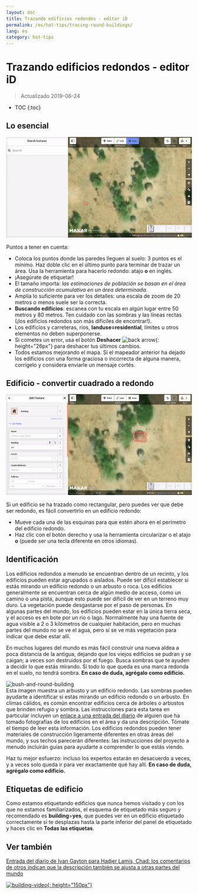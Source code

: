 ```yaml
---
layout: doc
title: Trazando edificios redondos - editor iD
permalink: /es/hot-tips/tracing-round-buildings/
lang: es
category: hot-tips
---
```


Trazando edificios redondos - editor iD
============

> Actualizado 2019-06-24

- TOC
{:toc}

Lo esencial
----------

![Round Buildings][]


Puntos a tener en cuenta:  

- Coloca los puntos donde las paredes lleguen al suelo: 3 puntos es el mínimo. Haz doble clic en el último punto para terminar de trazar un área. Usa la herramienta para hacerlo redondo: atajo **o** en inglés.  
- ¡Asegúrate de etiquetar!  
- El tamaño importa: *las estimaciones de población se basan en el área de construcción acumulativa en un área determinada*.  
- Amplía lo suficiente para ver los detalles: una escala de zoom de 20 metros o menos suele ser la correcta.  
- **Buscando edificios**: escanea con tu escala en algún lugar entre 50 metros y 80 metros. Ten cuidado con las sombras y las líneas rectas (¡los edificios redondos son más difíciles de encontrar!).  
- Los edificios y carreteras, ríos, **landuse=residential**, límites u otros elementos no deben superponerse.  
- Si cometes un error, usa el botón **Deshacer**  ![back arrow]{: height="26px"} para deshacer tus últimos cambios.  
- Todos estamos mejorando el mapa. Si el mapeador anterior ha dejado los edificios con una forma graciosa o incorrecta de alguna manera, corrígelo y considera enviarle un mensaje cortés.  

Edificio - convertir cuadrado a redondo
-------------------------------------

![Square to round][]  

Si un edificio se ha trazado como rectangular, pero puedes ver que debe ser redondo, es fácil convertirlo en un edificio redondo:

- Mueve cada una de las esquinas para que estén ahora en el perímetro del edificio redondo.
- Haz clic con el botón derecho y usa la herramienta circularizar o el atajo **o** (puede ser una tecla diferente en otros idiomas).  

Identificación
---------------

Los edificios redondos a menudo se encuentran dentro de un recinto, y los edificios pueden estar agrupados o aislados. Puede ser difícil establecer si estás mirando un edificio redondo o un arbusto o roca. Los edificios generalmente se encuentran cerca de algún medio de acceso, como un camino o una pista, aunque esto puede ser difícil de ver en un terreno muy duro. La vegetación puede desgastarse por el paso de personas. En algunas partes del mundo, los edificios pueden estar en la única tierra seca, y el acceso es en bote por un río o lago. Normalmente hay una fuente de agua visible a 2 o 3 kilómetros de cualquier habitación, pero en muchas partes del mundo no se ve el agua, pero sí se ve más vegetación para indicar que debe estar allí.  

En muchos lugares del mundo es más fácil construir una nueva aldea a poca distancia de la antigua, dejando que los viejos edificios se pudran y se caigan; a veces son destruidos por el fuego. Busca sombras que te ayuden a decidir lo que estás mirando. Si todo lo que queda es una marca redonda en el suelo, no tendrá sombra. **En caso de duda, agrégalo como edificio.**  

![bush-and-round-building][]  
Esta imagen muestra un arbusto y un edificio redondo. Las sombras pueden ayudarte a identificar si estás mirando un edificio redondo o un arbusto. En climas cálidos, es común encontrar edificios cerca de árboles o arbustos que brinden refugio y sombra. Las instrucciones para esta tarea en particular incluyen un [enlace a una entrada del diario](https://www.openstreetmap.org/user/IvanGayton/diary/38612) de alguien que ha tomado fotografías de los edificios en el área y da una descripción. Tómate el tiempo de leer esta información. Los edificios redondos pueden tener materiales de construcción ligeramente diferentes en otras áreas del mundo, y sus techos parecerán diferentes: las instrucciones del proyecto a menudo incluirán guías para ayudarte a comprender lo que estás viendo.  

Haz tu mejor esfuerzo: incluso los expertos estarán en desacuerdo a veces, y a veces solo queda ir para ver exactamente qué hay allí. **En caso de duda, agrégalo como edificio.**  

Etiquetas de edificio
-------------

Como estamos etiquetando edificios que nunca hemos visitado y con los que no estamos familiarizados, el esquema de etiquetado más seguro y recomendado es **building**=**yes**, que puedes ver en un edificio etiquetado correctamente si te desplazas hasta la parte inferior del panel de etiquetado y haces clic en **Todas las etiquetas**.

Ver también  
---------

[Entrada del diario de Ivan Gayton para Hadjer Lamis, Chad: los comentarios de otros indican que la descripción también se ajusta a otras partes del mundo](https://www.openstreetmap.org/user/IvanGayton/diary/38612)

[![building-video]{: height="150px"}](https://www.youtube.com/watch?v=VPJz-AucqF4&index=7&list=PLb9506_-6FMHZ3nwn9heri3xjQKrSq1hN "Videos tutoriales del Equipo Humanitario de OpenStreetMap - Agregar un edificio a OpenStreetMap")  


[keymon]:/images/hot-tips/keymon.png
[Round Buildings]: /images/hot-tips/round_building.gif "Demostración de mapeo de un edificio redondo"
[Square to round]: /images/hot-tips/square-round-building.gif "Demostrar cambiar un cuadrado a un edificio redondo"  
[bush-and-round-building]: /images/hot-tips/bush-and-round-building.png "Edificio redondo al lado de un arbusto"
[back arrow]: /images/beginner/back-arrow.png "Deshacer"
[building-video]: /images/hot-tips/building-video.png "Videos tutoriales del Equipo Humanitario de OpenStreetMap - Agregando un Edificio a OpenStreetMap"